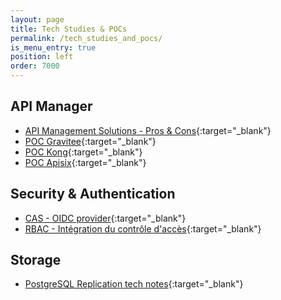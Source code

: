 ```yaml
---
layout: page
title: Tech Studies & POCs
permalink: /tech_studies_and_pocs/
is_menu_entry: true
position: left
order: 7000
---
```


## API Manager
- [API Management Solutions - Pros & Cons](../apim-list/){:target="_blank"}
- [POC Gravitee](../apim-gravitee/){:target="_blank"}
- [POC Kong](../apim-kong/){:target="_blank"}
- [POC Apisix](../apim-apisix/){:target="_blank"}


## Security & Authentication
- [CAS - OIDC provider](../apim-cas-oidc-provider/){:target="_blank"}
- [RBAC - Intégration du contrôle d'accès](../arch-soft-specif-security-rbac-integration-experiments/){:target="_blank"}

## Storage
- [PostgreSQL Replication tech notes](../storage-postgresql/){:target="_blank"}